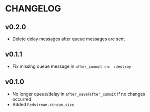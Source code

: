 # CHANGELOG

## v0.2.0
* Delete delay messages after queue messages are sent

## v0.1.1
* Fix missing queue message in `after_commit on: :destroy`

## v0.1.0
* No longer queue/delay in `after_save`/`after_commit` if no changes occurred
* Added `Redstream.stream_size`
